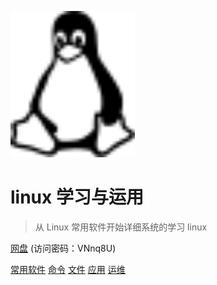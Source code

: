 <img src="_img/logo.svg" width="199.43px" height="234.2px" ></div>

# linux 学习与运用

> 从 Linux 常用软件开始详细系统的学习 linux

[网盘](https://www.jianguoyun.com/p/DdJrctwQrMbSBxjqoNcB) (访问密码：VNnq8U)

[常用软件](/software/)
[命令](/command/)
[文件](/file/)
[应用](/application/)
[运维](/operation-and-maintenance/)
